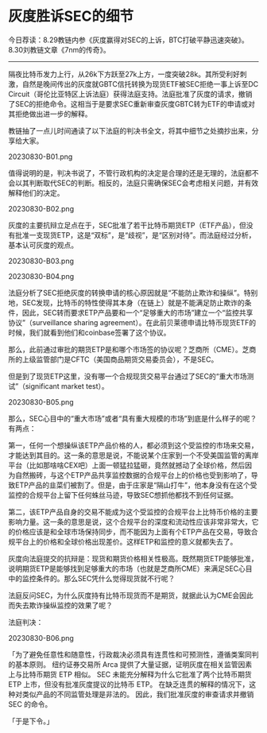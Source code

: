 # 灰度胜诉SEC的细节

今日荐读：8.29教链内参《灰度赢得对SEC的上诉，BTC打破平静迅速突破》。8.30刘教链文章《7nm的传奇》。

---

隔夜比特币发力上行，从26k下方跃至27k上方，一度突破28k。其所受利好刺激，自然是晚间传出的灰度就GBTC信托转换为现货ETF被SEC拒绝一事上诉至DC Circuit（哥伦比亚特区上诉法庭）获得法庭支持。法庭批准了灰度的请求，撤销了SEC的拒绝命令。这相当于是要求SEC重新审查灰度GBTC转为ETF的申请或对其拒绝做出进一步的解释。

教链抽了一点儿时间通读了以下法庭的判决书全文，将其中细节之处摘抄出来，分享给大家。

20230830-B01.png

值得说明的是，判决书说了，不管行政机构的决定是合理的还是无理的，法庭都不会以其判断取代SEC的判断。相反的，法庭只需确保SEC会考虑相关问题，并有效解释他们的决定。

20230830-B02.png

灰度的主要抗辩立足点在于，SEC批准了若干比特币期货ETP（ETF产品），但没有批准一支现货ETP，这是“双标”，是“歧视”，是“区别对待”。而法庭经过分析，基本认可灰度的观点。

20230830-B03.png

20230830-B04.png

法庭分析了SEC拒绝灰度的转换申请的核心原因就是“不能防止欺诈和操纵”。特别地，SEC发现，比特币的特性使得其本身（在链上）就是不能满足防止欺诈的条件，因此，SEC转而要求ETP产品要和一个“足够重大的市场”建立一个“监控共享协议”（surveillance sharing agreement）。在此前贝莱德申请比特币现货ETF的时候，我们就看到他们和coinbase签署了这个协议。

那么，此前通过审批的期货ETP是和哪个市场签的协议呢？芝商所（CME）。芝商所的上级监管部门是CFTC（美国商品期货交易委员会），不是SEC。

但是到了现货ETP这里，没有哪一个合规现货交易平台通过了SEC的“重大市场测试”（significant market test）。

20230830-B05.png

那么，SEC心目中的“重大市场”或者“具有重大规模的市场”到底是什么样子的呢？有两点：

第一，任何一个想操纵该ETP产品价格的人，都必须到这个受监控的市场来交易，才能达到其目的。这一条的意思是说，不能说某个庄家到一个不受美国监管的离岸平台（比如那啥啥CEX吧）上面一顿猛拉猛砸，竟然就撼动了全球价格，然后因为自然搬砖，与这个ETP产品共享监控数据的合规平台上的价格也受到影响了，导致ETP产品的韭菜们被割了。但是，由于庄家是“隔山打牛”，他本身没有在这个受监控的合规平台上留下任何蛛丝马迹，导致SEC想抓他都找不到任何证据。

第二，该ETP产品自身的交易不能成为这个受监控的合规平台上比特币价格的主要影响力量。这一条的意思是说，这个合规平台的深度和流动性应该非常非常大，它的价格应该是和全球市场保持同步，而不能因为上面有个ETP产品在交易，导致合规平台上的价格和全球价格出现差价。这样ETP和监控的意义就都失去了。

灰度向法庭提交的抗辩是：现货和期货价格相关性极高。既然期货ETP能够批准，说明期货ETP是能够找到足够重大的市场（也就是芝商所CME）来满足SEC心目中的监控条件的。那么SEC凭什么觉得现货就不行呢？

法庭反问SEC，为什么灰度持有比特币现货而不是期货，就据此认为CME会因此而失去欺诈操纵监控的效果了呢？

法庭判决：

20230830-B06.png

「为了避免任意性和随意性，行政裁决必须具有连贯性和可预测性，遵循类案同判的基本原则。 纽约证券交易所 Arca 提供了大量证据，证明灰度在相关监管因素上与比特币期货 ETP 相似。 SEC 未能充分解释为什么它批准了两个比特币期货 ETP 上市，但没有批准灰度提议的比特币 ETP。 在缺乏连贯的解释的情况下，这种对类似产品的不同监管处理是非法的。 因此，我们批准灰度的审查请求并撤销 SEC 的命令。

「于是下令。」

